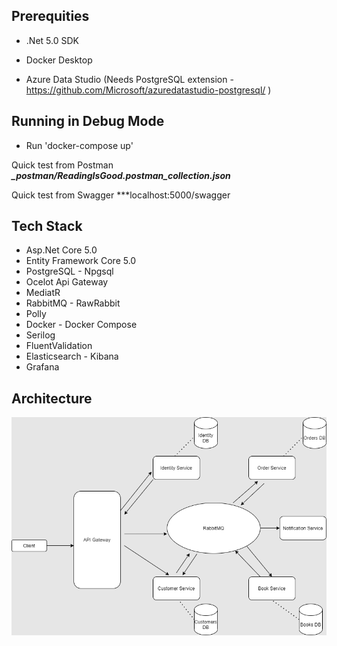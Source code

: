 ## Prerequities

* .Net 5.0 SDK

* Docker Desktop

* Azure Data Studio (Needs PostgreSQL extension - https://github.com/Microsoft/azuredatastudio-postgresql/ )

## Running in Debug Mode

* Run 'docker-compose up'

Quick test from Postman ***_postman/ReadingIsGood.postman_collection.json***

Quick test from Swagger ***localhost:5000/swagger

## Tech Stack

* Asp.Net Core 5.0
* Entity Framework Core 5.0
* PostgreSQL - Npgsql
* Ocelot Api Gateway
* MediatR
* RabbitMQ - RawRabbit
* Polly
* Docker - Docker Compose
* Serilog
* FluentValidation
* Elasticsearch - Kibana
* Grafana

## Architecture

<img src = "https://github.com/SerkanYilmazDev/ReadingIsGood/blob/master/_images/architecture.png" />




